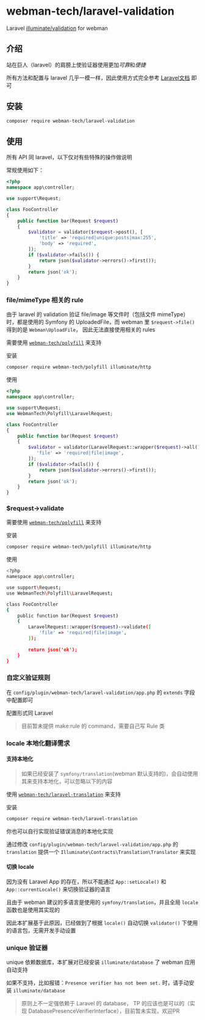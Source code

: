 # webman-tech/laravel-validation

Laravel [illuminate/validation](https://packagist.org/packages/illuminate/validation) for webman

## 介绍

站在巨人（laravel）的肩膀上使验证器使用更加*可靠*和*便捷*

所有方法和配置与 laravel 几乎一模一样，因此使用方式完全参考 [Laravel文档](https://laravel.com/docs/validation) 即可

## 安装

```bash
composer require webman-tech/laravel-validation
```

## 使用

所有 API 同 laravel，以下仅对有些特殊的操作做说明

常规使用如下：

```php
<?php
namespace app\controller;

use support\Request;

class FooController
{
    public function bar(Request $request) 
    {
        $validator = validator($request->post(), [
            'title' => 'required|unique:posts|max:255',
            'body' => 'required',
        ]);
        if ($validator->fails()) {
            return json($validator->errors()->first());
        }
        return json('ok');
    }
}
```

### file/mimeType 相关的 rule

由于 laravel 的 validation 验证 file/image 等文件时（包括文件 mimeType）时，都是使用的 Symfony 的 UploadedFile，而 webman 里 `$request->file()` 得到的是 `Webman\UploadFile`，
因此无法直接使用相关的 rules

需要使用 [`webman-tech/polyfill`](https://github.com/webman-tech/polyfill) 来支持

安装

```bash
composer require webman-tech/polyfill illuminate/http
```

使用

```php
<?php
namespace app\controller;

use support\Request;
use WebmanTech\Polyfill\LaravelRequest;

class FooController
{
    public function bar(Request $request) 
    {
        $validator = validator(LaravelRequest::wrapper($request)->all(), [
           'file' => 'required|file|image',
        ]);
        if ($validator->fails()) {
            return json($validator->errors()->first());
        }
        return json('ok');
    }
}
```

### $request->validate

需要使用 [`webman-tech/polyfill`](https://github.com/webman-tech/polyfill) 来支持

安装

```bash
composer require webman-tech/polyfill illuminate/http
```

使用

```bash
<?php
namespace app\controller;

use support\Request;
use WebmanTech\Polyfill\LaravelRequest;

class FooController
{
    public function bar(Request $request) 
    {
        LaravelRequest::wrapper($request)->validate([
            'file' => 'required|file|image',
        ]);
        
        return json('ok');
    }
}
```

### 自定义验证规则

在 `config/plugin/webman-tech/laravel-validation/app.php` 的 `extends` 字段中配置即可

配置形式同 Laravel

> 目前暂未提供 make:rule 的 command，需要自己写 Rule 类

### locale 本地化翻译需求

#### 支持本地化

> 如果已经安装了 `symfony/translation`(webman 默认支持的)，会自动使用其来支持本地化，可以忽略以下的内容

使用 [`webman-tech/laravel-translation`](https://github.com/webman-tech/laravel-translation) 来支持

安装

```bash
composer require webman-tech/laravel-translation
```

你也可以自行实现验证错误消息的本地化实现

通过修改 `config/plugin/webman-tech/laravel-validation/app.php` 的 `translation` 提供一个 `Illuminate\Contracts\Translation\Translator` 来实现

#### 切换 locale

因为没有 Laravel App 的存在，所以不能通过 `App::setLocale()` 和 `App::currentLocale()` 来切换验证器的语言

且由于 webman 建议的多语言是使用的 `symfony/translation`，并且全局 `locale` 函数也是使用其实现的

因此本扩展基于此原因，已经做到了根据 `locale()` 自动切换 `validator()` 下使用的语言包，无需开发手动设置

### unique 验证器

unique 依赖数据库，本扩展对已经安装 `illuminate/database` 了 webman 应用自动支持

如果不支持，比如报错：`Presence verifier has not been set.` 时，请手动安装 `illuminate/database`

> 原则上不一定强依赖于 Laravel 的 database， TP 的应该也是可以的（实现 DatabasePresenceVerifierInterface），目前暂未实现，欢迎PR
